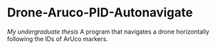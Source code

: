# Drone-Aruco-PID-Autonavigate
*My undergraduate thesis* A program that navigates a drone horizontally following the IDs of ArUco markers.
